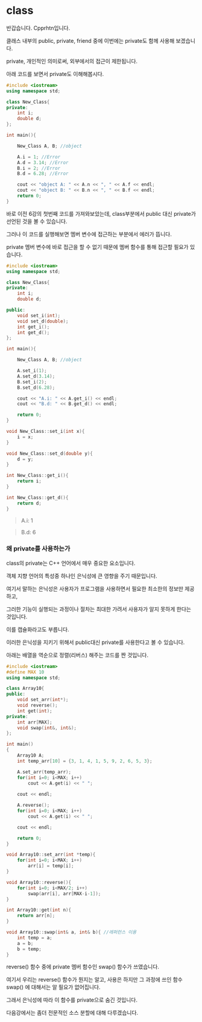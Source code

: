 # class
반갑습니다. Cpprhtn입니다.

클래스 내부의 public, private, friend 중에 이번에는 private도 함께 사용해 보겠습니다.

private, 개인적인 의미로써, 외부에서의 접근이 제한됩니다.

아래 코드를 보면서 private도 이해해봅시다.

```C++
#include <iostream>
using namespace std; 

class New_Class{  
private:
    int i;
    double d;
};

int main(){

    New_Class A, B; //object

    A.i = 1; //Error
    A.d = 3.14; //Error
    B.i = 2; //Error
    B.d = 6.28; //Error

    cout << "object A: " << A.n << ", " << A.f << endl;
    cout << "object B: " << B.n << ", " << B.f << endl;
    return 0;
}
```
바로 이전 6강의 첫번째 코드를 가져와보았는데, class부분에서 public 대신 private가 선언된 것을 볼 수 있습니다.

그러나 이 코드를 실행해보면 멤버 변수에 접근하는 부분에서 에러가 뜹니다.

private 멤버 변수에 바로 접근을 할 수 없기 때문에 멤버 함수를 통해 접근할 필요가 있습니다.

```C++
#include <iostream>
using namespace std; 

class New_Class{  
private:
    int i;
    double d;

public:
    void set_i(int);
    void set_d(double);
    int get_i();
    int get_d();
};

int main(){

    New_Class A, B; //object

    A.set_i(1);
    A.set_d(3.14);
    B.set_i(2);
    B.set_d(6.28);

    cout << "A.i: " << A.get_i() << endl;
    cout << "B.d: " << B.get_d() << endl;

    return 0;
}

void New_Class::set_i(int x){
    i = x;
}

void New_Class::set_d(double y){
    d = y;
}

int New_Class::get_i(){
    return i;
}

int New_Class::get_d(){
    return d;
}
```
> A.i: 1

> B.d: 6

### 왜 private를 사용하는가

class의 private는 C++ 언어에서 매우 중요한 요소입니다.

객체 지향 언어의 특성중 하나인 은닉성에 큰 영향을 주기 때문입니다.

여기서 말하는 은닉성은 사용자가 프로그램을 사용하면서 필요한 최소한의 정보만 제공하고,

그러한 기능이 실행되는 과정이나 절차는 최대한 가려서 사용자가 알지 못하게 한다는 것입니다.

이를 캡슐화라고도 부릅니다.

이러한 은닉성을 지키기 위해서 public대신 private를 사용한다고 볼 수 있습니다.

아래는 배열을 역순으로 정렬(리버스) 해주는 코드를 짠 것입니다.
```C++
#include <iostream>
#define MAX 10
using namespace std;

class Array10{
public:
    void set_arr(int*);
    void reverse();
    int get(int);
private:
    int arr[MAX];
    void swap(int&, int&);
};

int main()
{
    Array10 A;
    int temp_arr[10] = {3, 1, 4, 1, 5, 9, 2, 6, 5, 3};

    A.set_arr(temp_arr);
    for(int i=0; i<MAX; i++)
        cout << A.get(i) << " ";
        
    cout << endl;

    A.reverse();
    for(int i=0; i<MAX; i++)
        cout << A.get(i) << " ";

    cout << endl;

    return 0;
}

void Array10::set_arr(int *temp){
    for(int i=0; i<MAX; i++)
        arr[i] = temp[i];
}

void Array10::reverse(){
    for(int i=0; i<MAX/2; i++)
        swap(arr[i], arr[MAX-i-1]);
}

int Array10::get(int n){
    return arr[n];
}

void Array10::swap(int& a, int& b){ //레퍼런스 이용
    int temp = a;
    a = b;
    b = temp;
}
```

reverse() 함수 중에 private 멤버 함수인 swap() 함수가 쓰였습니다.

여기서 우리는 reverse() 함수가 뭔지는 알고, 사용은 하지만
그 과정에 쓰인 함수 swap() 에 대해서는 알 필요가 없어집니다.

그래서 은닉성에 따라 이 함수를 private으로 숨긴 것입니다.

다음강에서는 좀더 전문적인 소스 분할에 대해 다루겠습니다.